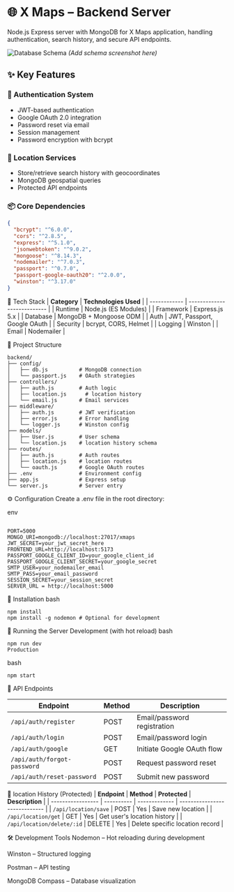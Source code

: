 # 🌐 X Maps – Backend Server

Node.js Express server with MongoDB for X Maps application, handling authentication, search history, and secure API endpoints.

![Database Schema]() _(Add schema screenshot here)_

## ✨ Key Features

### 🔐 Authentication System

- JWT-based authentication
- Google OAuth 2.0 integration
- Password reset via email
- Session management
- Password encryption with bcrypt

### 📍 Location Services

- Store/retrieve search history with geocoordinates
- MongoDB geospatial queries
- Protected API endpoints

### 📦 Core Dependencies

```json
{
  "bcrypt": "^6.0.0",
  "cors": "^2.8.5",
  "express": "^5.1.0",
  "jsonwebtoken": "^9.0.2",
  "mongoose": "^8.14.3",
  "nodemailer": "^7.0.3",
  "passport": "^0.7.0",
  "passport-google-oauth20": "^2.0.0",
  "winston": "^3.17.0"
}
```

🚀 Tech Stack
| **Category** | **Technologies Used** |
| ------------ | --------------------------- |
| Runtime | Node.js (ES Modules) |
| Framework | Express.js 5.x |
| Database | MongoDB + Mongoose ODM |
| Auth | JWT, Passport, Google OAuth |
| Security | bcrypt, CORS, Helmet |
| Logging | Winston |
| Email | Nodemailer |

📂 Project Structure

```
backend/
├── config/
│   ├── db.js          # MongoDB connection
│   └── passport.js    # OAuth strategies
├── controllers/
│   ├── auth.js        # Auth logic
│   ├── location.js      # location history
│   └── email.js       # Email services
├── middleware/
│   ├── auth.js        # JWT verification
│   ├── error.js       # Error handling
│   └── logger.js      # Winston config
├── models/
│   ├── User.js        # User schema
│   └── location.js    # location history schema
├── routes/
│   ├── auth.js        # Auth routes
│   ├── location.js    # location routes
│   └── oauth.js       # Google OAuth routes
├── .env               # Environment config
├── app.js             # Express setup
└── server.js          # Server entry

```

⚙️ Configuration
Create a .env file in the root directory:

env

```

PORT=5000
MONGO_URI=mongodb://localhost:27017/xmaps
JWT_SECRET=your_jwt_secret_here
FRONTEND_URL=http://localhost:5173
PASSPORT_GOOGLE_CLIENT_ID=your_google_client_id
PASSPORT_GOOGLE_CLIENT_SECRET=your_google_secret
SMTP_USER=your_nodemailer_email
SMTP_PASS=your_email_password
SESSION_SECRET=your_session_secret
SERVER_URL = http://localhost:5000

```

🧰 Installation
bash

```
npm install
npm install -g nodemon # Optional for development

```

🚀 Running the Server
Development (with hot reload)
bash

```
npm run dev
Production
```

bash

```
npm start
```

🔌 API Endpoints

| **Endpoint**                | **Method** | **Description**             |
| --------------------------- | ---------- | --------------------------- |
| `/api/auth/register`        | POST       | Email/password registration |
| `/api/auth/login`           | POST       | Email/password login        |
| `/api/auth/google`          | GET        | Initiate Google OAuth flow  |
| `/api/auth/forgot-password` | POST       | Request password reset      |
| `/api/auth/reset-password`  | POST       | Submit new password         |

📍 location History (Protected)
| **Endpoint** | **Method** | **Protected** | **Description** |
| ----------------- | ---------- | ------------- | ----------------------------- |
| `/api/location/save` | POST | Yes | Save new location |
| `/api/location/get` | GET | Yes | Get user's location history |
| `/api/location/delete/:id` | DELETE | Yes | Delete specific location record |

🛠️ Development Tools
Nodemon – Hot reloading during development

Winston – Structured logging

Postman – API testing

MongoDB Compass – Database visualization
